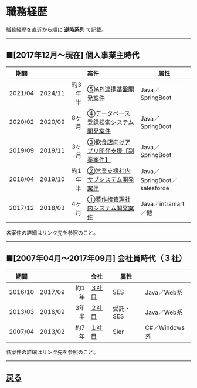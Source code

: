 # 職務経歴

職務経歴を直近から順に **逆時系列** で記載。

--------------------

## ■[2017年12月～現在] 個人事業主時代

|期間|||案件|属性|
|-------|-------|------:|:----|----|
|2021/04|2024/11|約3年半|                 [⑤API連携基盤開発案件](./business/case5.md)|Java／SpringBoot|
|2020/02|2020/09|  8ヶ月|[④データベース登録検索システム開発案件](./business/case4.md)|Java／SpringBoot|
|2019/09|2019/11|  3ヶ月|[③飲食店向けアプリ開発支援【副業案件】](./business/case3.md)|Java／SpringBoot|
|2018/04|2019/10|約1年半|    [②営業支援社内サブシステム開発案件](./business/case2.md)|Java／SpringBoot／salesforce|
|2017/12|2018/03|  4ヶ月|      [①著作権管理社内システム開発案件](./business/case1.md)|Java／intramart／他|

各案件の詳細はリンク先を参照のこと。

--------------------

## ■[2007年04月～2017年09月] 会社員時代（３社）

|期間|||会社|属性||
|-------|-------|------:|:----|----|----|
|2016/10|2017/09|  約1年|[３社目](./employee/company3.md)|SES      |  Java／Web系|契約社員|
|2013/03|2016/09|  3年半|[２社目](./employee/company2.md)|受託・SES|  Java／Web系|正社員|
|2007/04|2013/02|  約7年|[１社目](./employee/company1.md)|SIer     |C#／Windows系|正社員・新卒|

各案件の詳細はリンク先を参照のこと。

-------------------

## [戻る](index.md)
